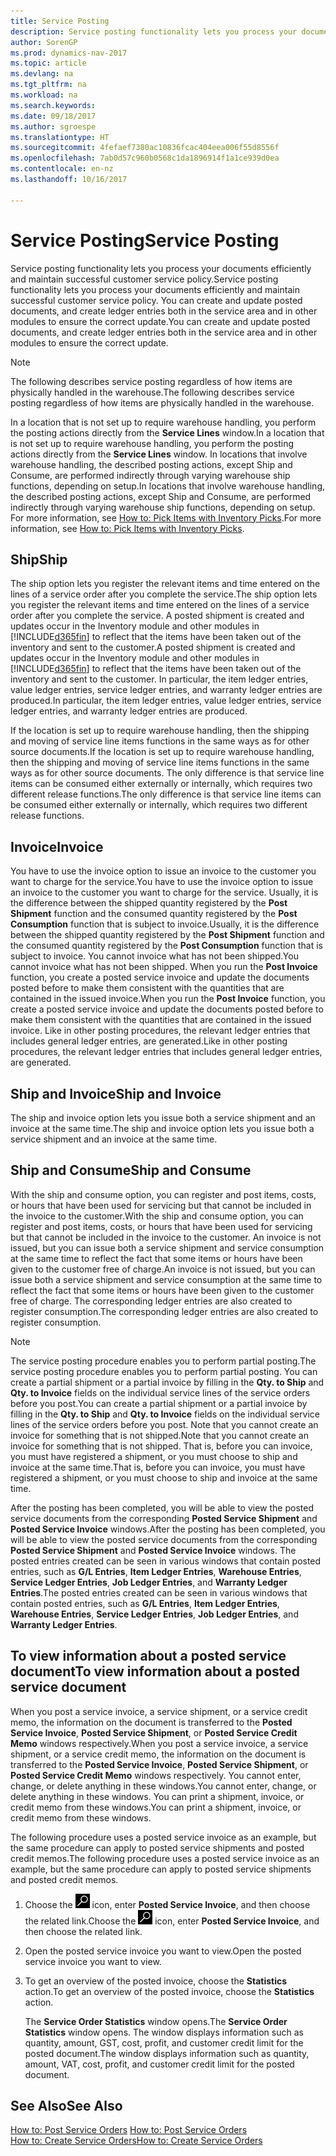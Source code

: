 ```yaml
---
title: Service Posting
description: Service posting functionality lets you process your documents efficiently and maintain successful customer service policy. You can create and update posted documents, and create ledger entries both in the service area and in other modules to ensure the correct update.
author: SorenGP
ms.prod: dynamics-nav-2017
ms.topic: article
ms.devlang: na
ms.tgt_pltfrm: na
ms.workload: na
ms.search.keywords: 
ms.date: 09/18/2017
ms.author: sgroespe
ms.translationtype: HT
ms.sourcegitcommit: 4fefaef7380ac10836fcac404eea006f55d8556f
ms.openlocfilehash: 7ab0d57c960b0568c1da1896914f1a1ce939d0ea
ms.contentlocale: en-nz
ms.lasthandoff: 10/16/2017

---
```

# <a name="service-posting"></a><span data-ttu-id="2b9bf-104">Service Posting</span><span class="sxs-lookup"><span data-stu-id="2b9bf-104">Service Posting</span></span>
<span data-ttu-id="2b9bf-105">Service posting functionality lets you process your documents efficiently and maintain successful customer service policy.</span><span class="sxs-lookup"><span data-stu-id="2b9bf-105">Service posting functionality lets you process your documents efficiently and maintain successful customer service policy.</span></span> <span data-ttu-id="2b9bf-106">You can create and update posted documents, and create ledger entries both in the service area and in other modules to ensure the correct update.</span><span class="sxs-lookup"><span data-stu-id="2b9bf-106">You can create and update posted documents, and create ledger entries both in the service area and in other modules to ensure the correct update.</span></span>  

> [!NOTE]  
>  <span data-ttu-id="2b9bf-107">The following describes service posting regardless of how items are physically handled in the warehouse.</span><span class="sxs-lookup"><span data-stu-id="2b9bf-107">The following describes service posting regardless of how items are physically handled in the warehouse.</span></span>  
>   
>  <span data-ttu-id="2b9bf-108">In a location that is not set up to require warehouse handling, you perform the posting actions directly from the **Service Lines** window.</span><span class="sxs-lookup"><span data-stu-id="2b9bf-108">In a location that is not set up to require warehouse handling, you perform the posting actions directly from the **Service Lines** window.</span></span> <span data-ttu-id="2b9bf-109">In locations that involve warehouse handling, the described posting actions, except Ship and Consume, are performed indirectly through varying warehouse ship functions, depending on setup.</span><span class="sxs-lookup"><span data-stu-id="2b9bf-109">In locations that involve warehouse handling, the described posting actions, except Ship and Consume, are performed indirectly through varying warehouse ship functions, depending on setup.</span></span> <span data-ttu-id="2b9bf-110">For more information, see [How to: Pick Items with Inventory Picks](warehouse-how-to-pick-items-with-inventory-picks.md).</span><span class="sxs-lookup"><span data-stu-id="2b9bf-110">For more information, see [How to: Pick Items with Inventory Picks](warehouse-how-to-pick-items-with-inventory-picks.md).</span></span>  

## <a name="ship"></a><span data-ttu-id="2b9bf-111">Ship</span><span class="sxs-lookup"><span data-stu-id="2b9bf-111">Ship</span></span>  
<span data-ttu-id="2b9bf-112">The ship option lets you register the relevant items and time entered on the lines of a service order after you complete the service.</span><span class="sxs-lookup"><span data-stu-id="2b9bf-112">The ship option lets you register the relevant items and time entered on the lines of a service order after you complete the service.</span></span> <span data-ttu-id="2b9bf-113">A posted shipment is created and updates occur in the Inventory module and other modules in [!INCLUDE[d365fin](includes/d365fin_md.md)] to reflect that the items have been taken out of the inventory and sent to the customer.</span><span class="sxs-lookup"><span data-stu-id="2b9bf-113">A posted shipment is created and updates occur in the Inventory module and other modules in [!INCLUDE[d365fin](includes/d365fin_md.md)] to reflect that the items have been taken out of the inventory and sent to the customer.</span></span> <span data-ttu-id="2b9bf-114">In particular, the item ledger entries, value ledger entries, service ledger entries, and warranty ledger entries are produced.</span><span class="sxs-lookup"><span data-stu-id="2b9bf-114">In particular, the item ledger entries, value ledger entries, service ledger entries, and warranty ledger entries are produced.</span></span>  

<span data-ttu-id="2b9bf-115">If the location is set up to require warehouse handling, then the shipping and moving of service line items functions in the same ways as for other source documents.</span><span class="sxs-lookup"><span data-stu-id="2b9bf-115">If the location is set up to require warehouse handling, then the shipping and moving of service line items functions in the same ways as for other source documents.</span></span> <span data-ttu-id="2b9bf-116">The only difference is that service line items can be consumed either externally or internally, which requires two different release functions.</span><span class="sxs-lookup"><span data-stu-id="2b9bf-116">The only difference is that service line items can be consumed either externally or internally, which requires two different release functions.</span></span>

## <a name="invoice"></a><span data-ttu-id="2b9bf-117">Invoice</span><span class="sxs-lookup"><span data-stu-id="2b9bf-117">Invoice</span></span>  
<span data-ttu-id="2b9bf-118">You have to use the invoice option to issue an invoice to the customer you want to charge for the service.</span><span class="sxs-lookup"><span data-stu-id="2b9bf-118">You have to use the invoice option to issue an invoice to the customer you want to charge for the service.</span></span> <span data-ttu-id="2b9bf-119">Usually, it is the difference between the shipped quantity registered by the **Post Shipment** function and the consumed quantity registered by the **Post Consumption** function that is subject to invoice.</span><span class="sxs-lookup"><span data-stu-id="2b9bf-119">Usually, it is the difference between the shipped quantity registered by the **Post Shipment** function and the consumed quantity registered by the **Post Consumption** function that is subject to invoice.</span></span> <span data-ttu-id="2b9bf-120">You cannot invoice what has not been shipped.</span><span class="sxs-lookup"><span data-stu-id="2b9bf-120">You cannot invoice what has not been shipped.</span></span> <span data-ttu-id="2b9bf-121">When you run the **Post Invoice** function, you create a posted service invoice and update the documents posted before to make them consistent with the quantities that are contained in the issued invoice.</span><span class="sxs-lookup"><span data-stu-id="2b9bf-121">When you run the **Post Invoice** function, you create a posted service invoice and update the documents posted before to make them consistent with the quantities that are contained in the issued invoice.</span></span> <span data-ttu-id="2b9bf-122">Like in other posting procedures, the relevant ledger entries that includes general ledger entries, are generated.</span><span class="sxs-lookup"><span data-stu-id="2b9bf-122">Like in other posting procedures, the relevant ledger entries that includes general ledger entries, are generated.</span></span>  

## <a name="ship-and-invoice"></a><span data-ttu-id="2b9bf-123">Ship and Invoice</span><span class="sxs-lookup"><span data-stu-id="2b9bf-123">Ship and Invoice</span></span>  
<span data-ttu-id="2b9bf-124">The ship and invoice option lets you issue both a service shipment and an invoice at the same time.</span><span class="sxs-lookup"><span data-stu-id="2b9bf-124">The ship and invoice option lets you issue both a service shipment and an invoice at the same time.</span></span>  

## <a name="ship-and-consume"></a><span data-ttu-id="2b9bf-125">Ship and Consume</span><span class="sxs-lookup"><span data-stu-id="2b9bf-125">Ship and Consume</span></span>  
<span data-ttu-id="2b9bf-126">With the ship and consume option, you can register and post items, costs, or hours that have been used for servicing but that cannot be included in the invoice to the customer.</span><span class="sxs-lookup"><span data-stu-id="2b9bf-126">With the ship and consume option, you can register and post items, costs, or hours that have been used for servicing but that cannot be included in the invoice to the customer.</span></span> <span data-ttu-id="2b9bf-127">An invoice is not issued, but you can issue both a service shipment and service consumption at the same time to reflect the fact that some items or hours have been given to the customer free of charge.</span><span class="sxs-lookup"><span data-stu-id="2b9bf-127">An invoice is not issued, but you can issue both a service shipment and service consumption at the same time to reflect the fact that some items or hours have been given to the customer free of charge.</span></span> <span data-ttu-id="2b9bf-128">The corresponding ledger entries are also created to register consumption.</span><span class="sxs-lookup"><span data-stu-id="2b9bf-128">The corresponding ledger entries are also created to register consumption.</span></span>  

> [!NOTE]  
>  <span data-ttu-id="2b9bf-129">The service posting procedure enables you to perform partial posting.</span><span class="sxs-lookup"><span data-stu-id="2b9bf-129">The service posting procedure enables you to perform partial posting.</span></span> <span data-ttu-id="2b9bf-130">You can create a partial shipment or a partial invoice by filling in the **Qty. to Ship** and **Qty. to Invoice** fields on the individual service lines of the service orders before you post.</span><span class="sxs-lookup"><span data-stu-id="2b9bf-130">You can create a partial shipment or a partial invoice by filling in the **Qty. to Ship** and **Qty. to Invoice** fields on the individual service lines of the service orders before you post.</span></span> <span data-ttu-id="2b9bf-131">Note that you cannot create an invoice for something that is not shipped.</span><span class="sxs-lookup"><span data-stu-id="2b9bf-131">Note that you cannot create an invoice for something that is not shipped.</span></span> <span data-ttu-id="2b9bf-132">That is, before you can invoice, you must have registered a shipment, or you must choose to ship and invoice at the same time.</span><span class="sxs-lookup"><span data-stu-id="2b9bf-132">That is, before you can invoice, you must have registered a shipment, or you must choose to ship and invoice at the same time.</span></span>  

<span data-ttu-id="2b9bf-133">After the posting has been completed, you will be able to view the posted service documents from the corresponding **Posted Service Shipment** and **Posted Service Invoice** windows.</span><span class="sxs-lookup"><span data-stu-id="2b9bf-133">After the posting has been completed, you will be able to view the posted service documents from the corresponding **Posted Service Shipment** and **Posted Service Invoice** windows.</span></span> <span data-ttu-id="2b9bf-134">The posted entries created can be seen in various windows that contain posted entries, such as **G/L Entries**, **Item Ledger Entries**, **Warehouse Entries**, **Service Ledger Entries**, **Job Ledger Entries**, and **Warranty Ledger Entries**.</span><span class="sxs-lookup"><span data-stu-id="2b9bf-134">The posted entries created can be seen in various windows that contain posted entries, such as **G/L Entries**, **Item Ledger Entries**, **Warehouse Entries**, **Service Ledger Entries**, **Job Ledger Entries**, and **Warranty Ledger Entries**.</span></span>  

## <a name="to-view-information-about-a-posted-service-document"></a><span data-ttu-id="2b9bf-135">To view information about a posted service document</span><span class="sxs-lookup"><span data-stu-id="2b9bf-135">To view information about a posted service document</span></span>  
<span data-ttu-id="2b9bf-136">When you post a service invoice, a service shipment, or a service credit memo, the information on the document is transferred to the **Posted Service Invoice**, **Posted Service Shipment**, or **Posted Service Credit Memo** windows respectively.</span><span class="sxs-lookup"><span data-stu-id="2b9bf-136">When you post a service invoice, a service shipment, or a service credit memo, the information on the document is transferred to the **Posted Service Invoice**, **Posted Service Shipment**, or **Posted Service Credit Memo** windows respectively.</span></span> <span data-ttu-id="2b9bf-137">You cannot enter, change, or delete anything in these windows.</span><span class="sxs-lookup"><span data-stu-id="2b9bf-137">You cannot enter, change, or delete anything in these windows.</span></span> <span data-ttu-id="2b9bf-138">You can print a shipment, invoice, or credit memo from these windows.</span><span class="sxs-lookup"><span data-stu-id="2b9bf-138">You can print a shipment, invoice, or credit memo from these windows.</span></span>  

<span data-ttu-id="2b9bf-139">The following procedure uses a posted service invoice as an example, but the same procedure can apply to posted service shipments and posted credit memos.</span><span class="sxs-lookup"><span data-stu-id="2b9bf-139">The following procedure uses a posted service invoice as an example, but the same procedure can apply to posted service shipments and posted credit memos.</span></span>  

1. <span data-ttu-id="2b9bf-140">Choose the ![Search for Page or Report](media/ui-search/search_small.png "Search for Page or Report icon") icon, enter **Posted Service Invoice**, and then choose the related link.</span><span class="sxs-lookup"><span data-stu-id="2b9bf-140">Choose the ![Search for Page or Report](media/ui-search/search_small.png "Search for Page or Report icon") icon, enter **Posted Service Invoice**, and then choose the related link.</span></span>  
2. <span data-ttu-id="2b9bf-141">Open the posted service invoice you want to view.</span><span class="sxs-lookup"><span data-stu-id="2b9bf-141">Open the posted service invoice you want to view.</span></span>  
3. <span data-ttu-id="2b9bf-142">To get an overview of the posted invoice, choose the **Statistics** action.</span><span class="sxs-lookup"><span data-stu-id="2b9bf-142">To get an overview of the posted invoice, choose the **Statistics** action.</span></span>  

    <span data-ttu-id="2b9bf-143">The **Service Order Statistics** window opens.</span><span class="sxs-lookup"><span data-stu-id="2b9bf-143">The **Service Order Statistics** window opens.</span></span> <span data-ttu-id="2b9bf-144">The window displays information such as quantity, amount, GST, cost, profit, and customer credit limit for the posted document.</span><span class="sxs-lookup"><span data-stu-id="2b9bf-144">The window displays information such as quantity, amount, VAT, cost, profit, and customer credit limit for the posted document.</span></span>

## <a name="see-also"></a><span data-ttu-id="2b9bf-145">See Also</span><span class="sxs-lookup"><span data-stu-id="2b9bf-145">See Also</span></span>  
<span data-ttu-id="2b9bf-146">[How to: Post Service Orders](service-how-to-post-service-orders.md) </span><span class="sxs-lookup"><span data-stu-id="2b9bf-146">[How to: Post Service Orders](service-how-to-post-service-orders.md) </span></span>  
[<span data-ttu-id="2b9bf-147">How to: Create Service Orders</span><span class="sxs-lookup"><span data-stu-id="2b9bf-147">How to: Create Service Orders</span></span>](service-how-to-create-service-orders.md)

